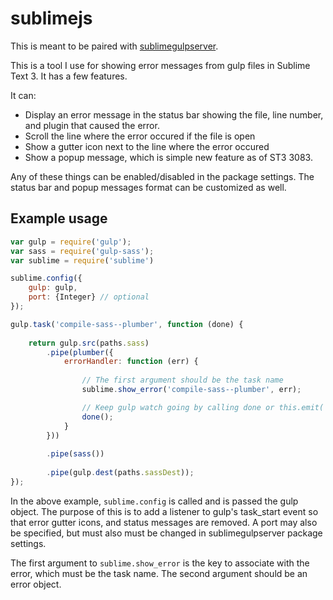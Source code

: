 # sublimejs

This is meant to be paired with [sublimegulpserver](https://github.com/KindaSwiss/sublimegulpserver). 

This is a tool I use for showing error messages from gulp files in Sublime Text 3. It has a few features. 

It can: 
- Display an error message in the status bar showing the file, line number, and plugin that caused the error. 
- Scroll the line where the error occured if the file is open 
- Show a gutter icon next to the line where the error occured 
- Show a popup message, which is simple new feature as of ST3 3083.  

Any of these things can be enabled/disabled in the package settings. The status bar and popup messages format can be customized as well. 

## Example usage 

```Javascript
var gulp = require('gulp');
var sass = require('gulp-sass');
var sublime = require('sublime')

sublime.config({
	gulp: gulp, 
	port: {Integer} // optional 
});

gulp.task('compile-sass--plumber', function (done) {
	
	return gulp.src(paths.sass)
		.pipe(plumber({ 
			errorHandler: function (err) {
				
				// The first argument should be the task name 
				sublime.show_error('compile-sass--plumber', err);

				// Keep gulp watch going by calling done or this.emit('end')
				done();
			} 
		}))
		
		.pipe(sass())
		
		.pipe(gulp.dest(paths.sassDest));
});

```

In the above example, `sublime.config` is called and is passed the gulp object. The purpose of this is to add a listener to gulp's task_start event so that error gutter icons, and status messages are removed. A port may also be specified, but must also must be changed in sublimegulpserver package settings. 

The first argument to `sublime.show_error` is the key to associate with the error, which must be the task name. The second argument should be an error object. 







